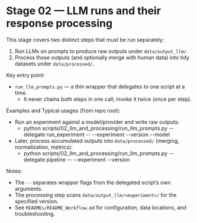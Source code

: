 # Stage 02 — LLM runs and their response processing

This stage covers two distinct steps that must be run separately:
1) Run LLMs on prompts to produce raw outputs under `data/output_llm/`.
2) Process those outputs (and optionally merge with human data) into tidy datasets under `data/processed/`.

Key entry point:
- `run_llm_prompts.py` — a thin wrapper that delegates to one script at a time.
  - It never chains both steps in one call; invoke it twice (once per step).

Examples and Typical usages (from repo root):
- Run an experiment against a model/provider and write raw outputs:
  - python scripts/02_llm_and_processing/run_llm_prompts.py --delegate run_experiment -- --experiment <exp> --version <v> --model <provider>
- Later, process accumulated outputs into `data/processed/` (merging, normalization, metrics):
  - python scripts/02_llm_and_processing/run_llm_prompts.py --delegate pipeline -- --experiment <exp> --version <v>

Notes:
- The `--` separates wrapper flags from the delegated script’s own arguments.
- The processing step scans `data/output_llm/<experiment>/` for the specified version.
- See `READMEs/README_Workflow.md` for configuration, data locations, and troubleshooting.
